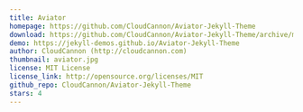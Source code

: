 ```yaml
---
title: Aviator
homepage: https://github.com/CloudCannon/Aviator-Jekyll-Theme
download: https://github.com/CloudCannon/Aviator-Jekyll-Theme/archive/master.zip
demo: https://jekyll-demos.github.io/Aviator-Jekyll-Theme
author: CloudCannon (http://cloudcannon.com)
thumbnail: aviator.jpg
license: MIT License
license_link: http://opensource.org/licenses/MIT
github_repo: CloudCannon/Aviator-Jekyll-Theme
stars: 4
---
```

